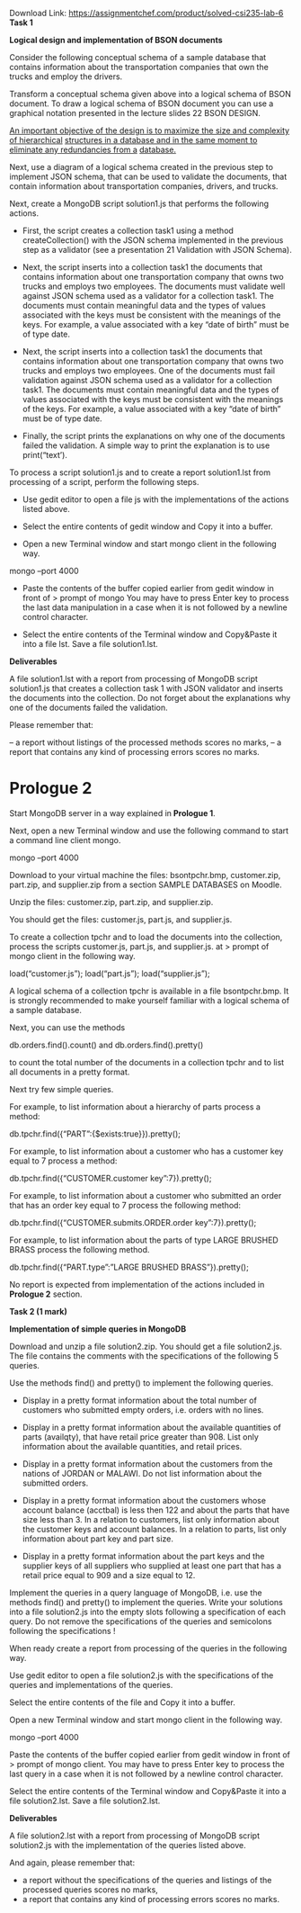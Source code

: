 Download Link: https://assignmentchef.com/product/solved-csi235-lab-6
<br>
<strong>Task 1 </strong>

<strong>Logical design and implementation of BSON documents</strong>

Consider the following conceptual schema of a sample database that contains information about the transportation companies that own the trucks and employ the drivers.

Transform a conceptual schema given above into a logical schema of BSON document. To draw a logical schema of BSON document you can use a graphical notation presented in the lecture slides 22 BSON DESIGN.

<u>An important objective of the design is to maximize the size and complexity of hierarchical</u> <u>structures in a database and in the same moment to eliminate any redundancies from a</u> <u>database.</u>

Next, use a diagram of a logical schema created in the previous step to implement JSON schema, that can be used to validate the documents, that contain information about transportation companies, drivers, and trucks.

Next, create a MongoDB script solution1.js that performs the following actions.




<ul>

 <li>First, the script creates a collection task1 using a method createCollection() with the JSON schema implemented in the previous step as a validator (see a presentation 21 Validation with JSON Schema).</li>

</ul>




<ul>

 <li>Next, the script inserts into a collection task1 the documents that contains information about one transportation company that owns two trucks and employs two employees. The documents must validate well against JSON schema used as a validator for a collection task1. The documents must contain meaningful data and the types of values associated with the keys must be consistent with the meanings of the keys. For example, a value associated with a key “date of birth” must be of type date.</li>

</ul>




<ul>

 <li>Next, the script inserts into a collection task1 the documents that contains information about one transportation company that owns two trucks and employs two employees. One of the documents must fail validation against JSON schema used as a validator for a collection task1. The documents must contain meaningful data and the types of values associated with the keys must be consistent with the meanings of the keys. For example, a value associated with a key “date of birth” must be of type date.</li>

</ul>




<ul>

 <li>Finally, the script prints the explanations on why one of the documents failed the validation. A simple way to print the explanation is to use print(“text’).</li>

</ul>




To process a script solution1.js and to create a report solution1.lst from processing of a script, perform the following steps.




<ul>

 <li>Use gedit editor to open a file js with the implementations of the actions listed above.</li>

</ul>




<ul>

 <li>Select the entire contents of gedit window and Copy it into a buffer.</li>

</ul>




<ul>

 <li>Open a new Terminal window and start mongo client in the following way.</li>

</ul>




mongo –port 4000




<ul>

 <li>Paste the contents of the buffer copied earlier from gedit window in front of &gt; prompt of mongo You may have to press Enter key to process the last data manipulation in a case when it is not followed by a newline control character.</li>

</ul>




<ul>

 <li>Select the entire contents of the Terminal window and Copy&amp;Paste it into a file lst. Save a file solution1.lst.</li>

</ul>




<strong>Deliverables </strong>

A file solution1.lst with a report from processing of MongoDB script solution1.js that creates a collection task 1 with JSON validator and inserts the documents into the collection. Do not forget about the explanations why one of the documents failed the validation.




Please remember that:

– a report without listings of the processed methods scores no marks, – a report that contains any kind of processing errors scores no marks.

<u>                                                                                                                                                            </u>

<h1>Prologue 2</h1>

Start MongoDB server in a way explained in<strong> Prologue 1</strong>.




Next, open a new Terminal window and use the following command to start a command line client mongo.




mongo –port 4000




Download to your virtual machine the files: bsontpchr.bmp, customer.zip, part.zip, and supplier.zip from a section SAMPLE DATABASES on Moodle.




Unzip the files: customer.zip, part.zip, and supplier.zip.




You should get the files: customer.js, part.js, and supplier.js.




To create a collection tpchr and to load the documents into the collection, process the scripts customer.js, part.js, and supplier.js. at &gt; prompt of mongo client in the following way.




load(“customer.js”); load(“part.js”); load(“supplier.js”);




A logical schema of a collection tpchr is available in a file bsontpchr.bmp. It is strongly recommended to make yourself familiar with a logical schema of a sample database.




Next, you can use the methods




db.orders.find().count() and   db.orders.find().pretty()




to count the total number of the documents in a collection tpchr and to list all documents in a pretty format.




Next try few simple queries.




For example, to list information about a hierarchy of parts process a method:




db.tpchr.find({“PART”:{$exists:true}}).pretty();




For example, to list information about a customer who has a customer key equal to 7 process a method:




db.tpchr.find({“CUSTOMER.customer key”:7}).pretty();




For example, to list information about a customer who submitted an order that has an order key equal to 7 process the following method:




db.tpchr.find({“CUSTOMER.submits.ORDER.order key”:7}).pretty();




For example, to list information about the parts of type LARGE BRUSHED BRASS process the following method.




db.tpchr.find({“PART.type”:”LARGE BRUSHED BRASS”}).pretty();




No report is expected from implementation of the actions included in <strong>Prologue 2</strong> section.

<u>                                                                                                                                                </u>




<strong>Task 2 (1 mark) </strong>

<strong>Implementation of simple queries in MongoDB </strong>




Download and unzip a file solution2.zip. You should get a file solution2.js. The file contains the comments with the specifications of the following 5 queries.




Use the methods find() and pretty() to implement the following queries.




<ul>

 <li>Display in a pretty format information about the total number of customers who submitted empty orders, i.e. orders with no lines.</li>

</ul>




<ul>

 <li>Display in a pretty format information about the available quantities of parts (availqty), that have retail price greater than 908. List only information about the available quantities, and retail prices.</li>

</ul>




<ul>

 <li>Display in a pretty format information about the customers from the nations of JORDAN or MALAWI. Do not list information about the submitted orders.</li>

</ul>




<ul>

 <li>Display in a pretty format information about the customers whose account balance (acctbal) is less then 122 and about the parts that have size less than 3. In a relation to customers, list only information about the customer keys and account balances. In a relation to parts, list only information about part key and part size.</li>

</ul>




<ul>

 <li>Display in a pretty format information about the part keys and the supplier keys of all suppliers who supplied at least one part that has a retail price equal to 909 and a size equal to 12.</li>

</ul>




Implement the queries in a query language of MongoDB, i.e. use the methods find() and pretty() to implement the queries. Write your solutions into a file solution2.js into the empty slots following a specification of each query. Do not remove the specifications of the queries and semicolons following the specifications !




When ready create a report from processing of the queries in the following way.




Use gedit editor to open a file solution2.js with the specifications of the queries and implementations of the queries.




Select the entire contents of the file and Copy it into a buffer.




Open a new Terminal window and start mongo client in the following way.




mongo –port 4000




Paste the contents of the buffer copied earlier from gedit window in front of &gt; prompt of mongo client. You may have to press Enter key to process the last query in a case when it is not followed by a newline control character.




Select the entire contents of the Terminal window and Copy&amp;Paste it into a file solution2.lst. Save a file solution2.lst.




<strong>Deliverables </strong>

A file solution2.lst with a report from processing of MongoDB script solution2.js with the implementation of the queries listed above.




And again, please remember that:

<ul>

 <li>a report without the specifications of the queries and listings of the processed queries scores no marks,</li>

 <li>a report that contains any kind of processing errors scores no marks.</li>

</ul>


